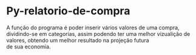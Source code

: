 # Py-relatorio-de-compra
A função do programa é poder inserir vários valores de uma compra, dividindo-se em categorias,
assim podendo ter uma melhor vizualição de valores, obtendo um melhor resultado na projeção futura  
de sua economia.
